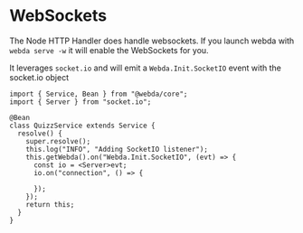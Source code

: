 # WebSockets

The Node HTTP Handler does handle websockets.
If you launch webda with `webda serve -w` it will enable the WebSockets for you.

It leverages `socket.io` and will emit a `Webda.Init.SocketIO` event with the socket.io object

```
import { Service, Bean } from "@webda/core";
import { Server } from "socket.io";

@Bean
class QuizzService extends Service {
  resolve() {
    super.resolve();
    this.log("INFO", "Adding SocketIO listener");
    this.getWebda().on("Webda.Init.SocketIO", (evt) => {
      const io = <Server>evt;
      io.on("connection", () => {
          
      });
    });
    return this;
  }
}
```